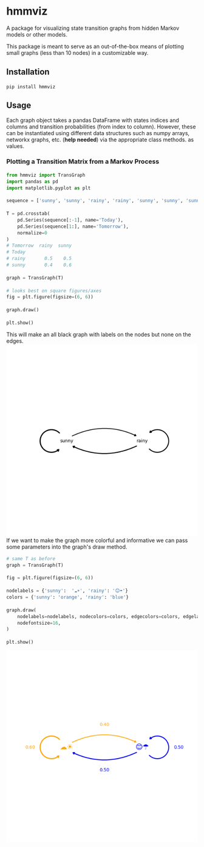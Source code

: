 # hmmviz
A package for visualizing state transition graphs from hidden Markov models or other models.

This package is meant to serve as an out-of-the-box means of plotting small graphs (less than 10 nodes) in a customizable way.

## Installation
    pip install hmmviz

## Usage
Each graph object takes a pandas DataFrame with states indices and columns and transition probabilities (from index to column). However, these can be instantiated using different data structures such as numpy arrays, networkx graphs, etc. (**help needed**) via the appropriate class methods.
as values.

### Plotting a Transition Matrix from a Markov Process
```python
from hmmviz import TransGraph
import pandas as pd
import matplotlib.pyplot as plt

sequence = ['sunny', 'sunny', 'rainy', 'rainy', 'sunny', 'sunny', 'sunny', 'rainy']

T = pd.crosstab(
    pd.Series(sequence[:-1], name='Today'),
    pd.Series(sequence[1:], name='Tomorrow'),
    normalize=0
)
# Tomorrow  rainy  sunny
# Today                 
# rainy       0.5    0.5
# sunny       0.4    0.6

graph = TransGraph(T)

# looks best on square figures/axes
fig = plt.figure(figsize=(6, 6))

graph.draw()

plt.show()
```

This will make an all black graph with labels on the nodes but none on the edges.
![](https://raw.githubusercontent.com/benrussell80/hmmviz/master/images/basic_graph.png)
If we want to make the graph more colorful and informative we can pass some parameters into the graph's draw method.

```python
# same T as before
graph = TransGraph(T)

fig = plt.figure(figsize=(6, 6))

nodelabels = {'sunny':  '☁☀', 'rainy': '😊☂'}
colors = {'sunny': 'orange', 'rainy': 'blue'}

graph.draw(
    nodelabels=nodelabels, nodecolors=colors, edgecolors=colors, edgelabels=True,
    nodefontsize=16,
)

plt.show()
```
![](https://raw.githubusercontent.com/benrussell80/hmmviz/master/images/colorful_graph.png)
